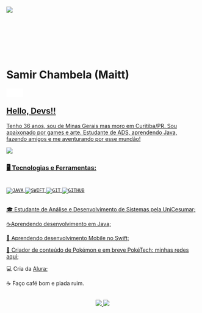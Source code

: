 
<img align="left" width="150px" style="margin-top:-20px" src="https://github.com/user-attachments/assets/1ce1bbc0-ceaf-4b6e-b8e7-d7976f417141"/>
</br>
</br>
</br>
</br>
</br>
</br>

<div dsplay="inline-block">

 
 <h1 align="left">Samir Chambela (Maitt) </h1>

</div>

<a href="https://www.instagram.com/pokemaitt" target="_blank"><img align="left" alt="Instagram" width="22px" src="https://github.com/Aakarsh-B/trying-repos/blob/master/insta.svg" />
<a href="https://www.linkedin.com/in/samir-chambela" target="_blank"><img align="left" alt="LinkedIn" width="22px" src="https://github.com/Aakarsh-B/trying-repos/blob/master/linkedin.svg" />


</br>

## Hello, Devs!!

Tenho 36 anos, sou de Minas Gerais mas moro em Curitiba/PR. Sou apaixonado por games e arte. Estudante de ADS, aprendendo Java, fazendo amigos e me aventurando por esse mundão!

<p align="left">
  <img src="https://media1.tenor.com/m/BSBOG8g4oHIAAAAd/cat-driving-cat.gif" width="150">
</p>

### 🖥️ Tecnologias e Ferramentas:

</br>
<code><img width="40px" src="https://cdn.jsdelivr.net/gh/devicons/devicon/icons/java/java-original.svg" title = "JAVA"/></code>
<code><img width="40px" src="https://cdn-icons-png.flaticon.com/256/5968/5968371.png" title = "SWIFT"/></code>
<code><img width="40px" src="https://cdn.jsdelivr.net/gh/devicons/devicon/icons/git/git-original.svg" title = "GIT"/></code>
<code><img width="40px" src="https://cdn.jsdelivr.net/gh/devicons/devicon/icons/github/github-original.svg" title = "GITHUB"/></code>


</br>
</br>
<div display="inline-block">

 <p align="left">🎓 Estudante de Análise e Desenvolvimento de Sistemas pela UniCesumar; </p>
 <p align="left">☕Aprendendo desenvolvimento em Java; </p>
 <p align="left">🍏 Aprendendo desenvolvimento Mobile no Swift; </p>
 <p align="left">🎥 Criador de conteúdo de Pokémon e em breve PokéTech: <a href="https://beacons.ai/pokemaitt/">minhas redes aqui;</a></p>
 <p align="left">💻 Cria da <a href="https://www.alura.com.br/">Alura;</a></p>
 <p align="left">☕ Faço café bom e piada ruim.</p>
</div>


##
<p align="center">
<a href="https://github.com/samchambela">
  <img height="180em" src="https://github-readme-stats-eight-theta.vercel.app/api?username=samchambela&show_icons=true&theme=algolia&include_all_commits=true&count_private=true"/>
  <img height="180em" src="https://github-readme-stats-eight-theta.vercel.app/api/top-langs/?username=samchambela&layout=compact&langs_count=8&theme=algolia"/>
</a>
</p>

